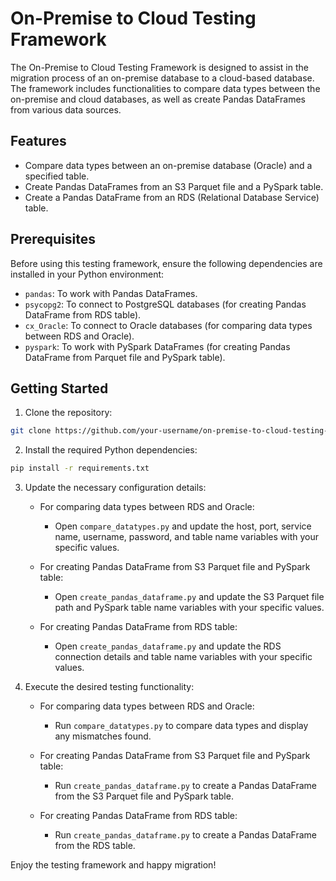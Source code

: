 # On-Premise to Cloud Testing Framework

The On-Premise to Cloud Testing Framework is designed to assist in the migration process of an on-premise database to a cloud-based database. The framework includes functionalities to compare data types between the on-premise and cloud databases, as well as create Pandas DataFrames from various data sources.

## Features

- Compare data types between an on-premise database (Oracle) and a specified table.
- Create Pandas DataFrames from an S3 Parquet file and a PySpark table.
- Create a Pandas DataFrame from an RDS (Relational Database Service) table.

## Prerequisites

Before using this testing framework, ensure the following dependencies are installed in your Python environment:

- `pandas`: To work with Pandas DataFrames.
- `psycopg2`: To connect to PostgreSQL databases (for creating Pandas DataFrame from RDS table).
- `cx_Oracle`: To connect to Oracle databases (for comparing data types between RDS and Oracle).
- `pyspark`: To work with PySpark DataFrames (for creating Pandas DataFrame from Parquet file and PySpark table).

## Getting Started

1. Clone the repository:

```bash
git clone https://github.com/your-username/on-premise-to-cloud-testing-framework.git
```

2. Install the required Python dependencies:

```bash
pip install -r requirements.txt
```

3. Update the necessary configuration details:

   - For comparing data types between RDS and Oracle:
     - Open `compare_datatypes.py` and update the host, port, service name, username, password, and table name variables with your specific values.

   - For creating Pandas DataFrame from S3 Parquet file and PySpark table:
     - Open `create_pandas_dataframe.py` and update the S3 Parquet file path and PySpark table name variables with your specific values.

   - For creating Pandas DataFrame from RDS table:
     - Open `create_pandas_dataframe.py` and update the RDS connection details and table name variables with your specific values.

4. Execute the desired testing functionality:

   - For comparing data types between RDS and Oracle:
     - Run `compare_datatypes.py` to compare data types and display any mismatches found.

   - For creating Pandas DataFrame from S3 Parquet file and PySpark table:
     - Run `create_pandas_dataframe.py` to create a Pandas DataFrame from the S3 Parquet file and PySpark table.

   - For creating Pandas DataFrame from RDS table:
     - Run `create_pandas_dataframe.py` to create a Pandas DataFrame from the RDS table.


Enjoy the testing framework and happy migration!
